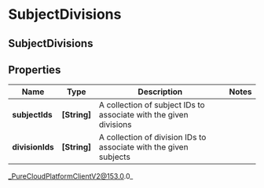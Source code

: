 # SubjectDivisions

## SubjectDivisions

## Properties

|Name | Type | Description | Notes|
|------------ | ------------- | ------------- | -------------|
| **subjectIds** | **[String]** | A collection of subject IDs to associate with the given divisions | |
| **divisionIds** | **[String]** | A collection of division IDs to associate with the given subjects | |



_PureCloudPlatformClientV2@153.0.0_
